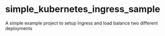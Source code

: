 # simple_kubernetes_ingress_sample
A simple example project to setup Ingress and load balance two different deployments
